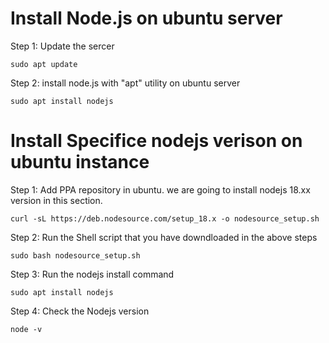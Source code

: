 # Install Node.js on ubuntu server

Step 1: Update the sercer
```
sudo apt update
```

Step 2: install node.js with "apt" utility on ubuntu server
```
sudo apt install nodejs
```
# Install Specifice nodejs verison on ubuntu instance
Step 1: Add PPA repository in ubuntu. we are going to install nodejs 18.xx version in this section.
```
curl -sL https://deb.nodesource.com/setup_18.x -o nodesource_setup.sh
```
Step 2: Run the Shell script that you have downdloaded in the above steps
```
sudo bash nodesource_setup.sh
```
Step 3: Run the nodejs install command
```
sudo apt install nodejs
```
Step 4: Check the Nodejs version
```
node -v
```






